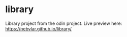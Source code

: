 # library
Library project from the odin project.
Live preview here: https://nebvlar.github.io/library/
